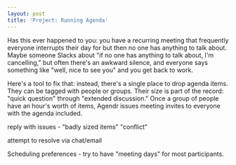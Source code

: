 ```yaml
---
layout: post
title: 'Project: Running Agenda'
---
```


Has this ever happened to you:
you have a recurring meeting
that frequently everyone interrupts their day for
but then no one has anything to talk about.
Maybe someone Slacks about
"if no one has anything to talk about,
I'm cancelling,"
but often there's an awkward silence,
and everyone says something like
"well, nice to see you"
and you get back to work.

Here's a tool to fix that:
instead, there's a single place to drop agenda items.
They can be tagged with people or groups.
Their size is part of the record:
"quick question" through "extended discussion."
Once a group of people have an hour's worth of items,
Agendr issues meeting invites to everyone
with the agenda included.

reply with issues -
"badly sized items"
"conflict"

attempt to resolve via chat/email

Scheduling preferences -
try to have "meeting days" for most participants.
